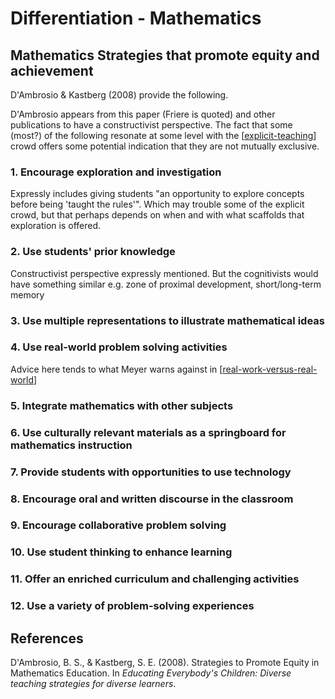 # Differentiation - Mathematics



## Mathematics Strategies that promote equity and achievement 

D'Ambrosio & Kastberg (2008) provide the following.

D'Ambrosio appears from this paper (Friere is quoted) and other publications to have a constructivist perspective. The fact that some (most?) of the following resonate at some level with the [[explicit-teaching]] crowd offers some potential indication that they are not mutually exclusive.

### 1. Encourage exploration and investigation

Expressly includes giving students "an opportunity to explore concepts before being 'taught the rules'". Which may trouble some of the explicit crowd, but that perhaps depends on when and with what scaffolds that exploration is offered.

### 2. Use students' prior knowledge

Constructivist perspective expressly mentioned. But the cognitivists would have something similar e.g. zone of proximal development, short/long-term memory

### 3. Use multiple representations to illustrate mathematical ideas

### 4. Use real-world problem solving activities

Advice here tends to what Meyer warns against in [[real-work-versus-real-world]]

### 5. Integrate mathematics with other subjects

### 6. Use culturally relevant materials as a springboard for mathematics instruction

### 7. Provide students with opportunities to use technology

### 8. Encourage oral and written discourse in the classroom

### 9. Encourage collaborative problem solving

### 10. Use student thinking to enhance learning

### 11. Offer an enriched curriculum and challenging activities
 
### 12. Use a variety of problem-solving experiences

## References

D'Ambrosio, B. S., & Kastberg, S. E. (2008). Strategies to Promote Equity in Mathematics Education. In *Educating Everybody's Children: Diverse teaching strategies for diverse learners*.


[//begin]: # "Autogenerated link references for markdown compatibility"
[explicit-teaching]: explicit-teaching "Explicit teaching"
[real-work-versus-real-world]: real-work-versus-real-world "Real work versus Real world"
[//end]: # "Autogenerated link references"